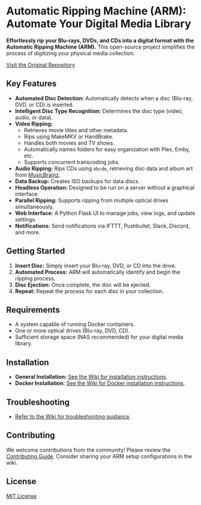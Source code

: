 # Automatic Ripping Machine (ARM): Automate Your Digital Media Library

**Effortlessly rip your Blu-rays, DVDs, and CDs into a digital format with the Automatic Ripping Machine (ARM).**  This open-source project simplifies the process of digitizing your physical media collection.

[Visit the Original Repository](https://github.com/automatic-ripping-machine/automatic-ripping-machine)

## Key Features

*   **Automated Disc Detection:** Automatically detects when a disc (Blu-ray, DVD, or CD) is inserted.
*   **Intelligent Disc Type Recognition:** Determines the disc type (video, audio, or data).
*   **Video Ripping:**
    *   Retrieves movie titles and other metadata.
    *   Rips using MakeMKV or HandBrake.
    *   Handles both movies and TV shows.
    *   Automatically names folders for easy organization with Plex, Emby, etc.
    *   Supports concurrent transcoding jobs.
*   **Audio Ripping:** Rips CDs using `abcde`, retrieving disc data and album art from [MusicBrainz](https://musicbrainz.org/).
*   **Data Backup:** Creates ISO backups for data discs.
*   **Headless Operation:** Designed to be run on a server without a graphical interface.
*   **Parallel Ripping:** Supports ripping from multiple optical drives simultaneously.
*   **Web Interface:**  A Python Flask UI to manage jobs, view logs, and update settings.
*   **Notifications:**  Send notifications via IFTTT, Pushbullet, Slack, Discord, and more.

## Getting Started

1.  **Insert Disc:** Simply insert your Blu-ray, DVD, or CD into the drive.
2.  **Automated Process:** ARM will automatically identify and begin the ripping process.
3.  **Disc Ejection:** Once complete, the disc will be ejected.
4.  **Repeat:** Repeat the process for each disc in your collection.

## Requirements

*   A system capable of running Docker containers.
*   One or more optical drives (Blu-ray, DVD, CD).
*   Sufficient storage space (NAS recommended) for your digital media library.

## Installation

*   **General Installation:** [See the Wiki for installation instructions](https://github.com/automatic-ripping-machine/automatic-ripping-machine/wiki/).
*   **Docker Installation:** [See the Wiki for Docker installation instructions](https://github.com/automatic-ripping-machine/automatic-ripping-machine/wiki/docker).

## Troubleshooting

*   [Refer to the Wiki for troubleshooting guidance](https://github.com/automatic-ripping-machine/automatic-ripping-machine/wiki/).

## Contributing

We welcome contributions from the community!  Please review the [Contributing Guide](https://github.com/automatic-ripping-machine/automatic-ripping-machine/wiki/Contributing-Guide).  Consider sharing your ARM setup configurations in the wiki.

## License

[MIT License](LICENSE)